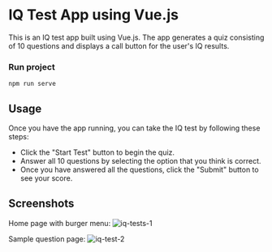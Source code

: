 # IQ Test App using Vue.js
This is an IQ test app built using Vue.js. The app generates a quiz consisting of 10 questions and displays a call button for the user's IQ results.

### Run project
```
npm run serve
```

## Usage
Once you have the app running, you can take the IQ test by following these steps:

- Click the "Start Test" button to begin the quiz.
- Answer all 10 questions by selecting the option that you think is correct.
- Once you have answered all the questions, click the "Submit" button to see your score.

## Screenshots

Home page with burger menu:
![iq-tests-1](https://user-images.githubusercontent.com/75502074/234056393-0e135c5e-5994-4629-ad4f-cd9b6b06a026.png)

Sample question page:
![iq-test-2](https://user-images.githubusercontent.com/75502074/234056404-759cbd9d-084e-4e37-8f94-c70139987114.png)
